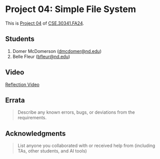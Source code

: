 # Project 04: Simple File System

This is [Project 04] of [CSE.30341.FA24].

## Students

1. Domer McDomerson (dmcdomer@nd.edu)
2. Belle Fleur (bfleur@nd.edu)

## Video

[Reflection Video](...)

## Errata

> Describe any known errors, bugs, or deviations from the requirements.

## Acknowledgments

> List anyone you collaborated with or received help from (including TAs, other
students, and AI tools)

[Project 04]:       https://www3.nd.edu/~pbui/teaching/cse.30341.fa24/project04.html
[CSE.30341.FA24]:   https://www3.nd.edu/~pbui/teaching/cse.30341.fa24/
